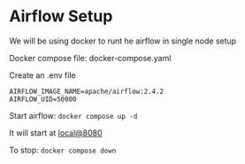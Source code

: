 # Airflow Setup

We will be using docker to runt he airflow in single node setup

Docker compose file: docker-compose.yaml

Create an .env file

```env
AIRFLOW_IMAGE_NAME=apache/airflow:2.4.2
AIRFLOW_UID=50000
```

Start airflow: `docker compose up -d`

It will start at [local@8080](localhost:8080)

To stop: `docker compose down`
